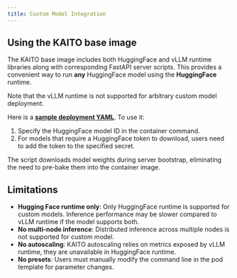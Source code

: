 ```yaml
---
title: Custom Model Integration
---
```


## Using the KAITO base image

The KAITO base image includes both HuggingFace and vLLM runtime libraries along with corresponding FastAPI server scripts. This provides a convenient way to run **any** HuggingFace model using the **HuggingFace** runtime.

Note that the vLLM runtime is not supported for arbitrary custom model deployment.

Here is a **[sample deployment YAML](https://github.com/kaito-project/kaito/tree/main/examples/custom-model-integration/custom-model-deployment.yaml)**. To use it:
1. Specify the HuggingFace model ID in the container command.
2. For models that require a HuggingFace token to download, users need to add the token to the specified secret.

The script downloads model weights during server bootstrap, eliminating the need to pre-bake them into the container image.

## Limitations

- **Hugging Face runtime only**: Only HuggingFace runtime is supported for custom models. Inference performance may be slower compared to vLLM runtime if the model supports both.
- **No multi-node inference**: Distributed inference across multiple nodes is not supported for custom model.
- **No autoscaling**: KAITO autoscaling relies on metrics exposed by vLLM runtime, they are unavailable in HuggingFace runtime.
- **No presets**: Users must manually modify the command line in the pod template for parameter changes.
